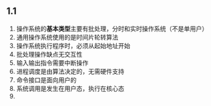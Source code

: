 ## 1.1
1. 操作系统的**基本类型**主要有批处理，分时和实时操作系统（不是单用户）
2. 通用操作系统使用的是时间片轮转算法
3. 操作系统执行程序时，必须从起始地址开始
4. 批处理操作缺点无交互性
5. 输入输出指令需要中断操作
6. 进程调度是由算法决定的，无需硬件支持
7. 命令接口是面向用户的
8. 系统调用是发生在用户态，执行在核心态
9. 